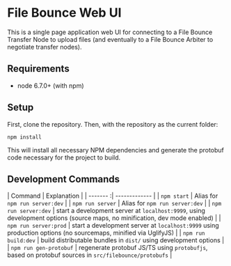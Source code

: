 # File Bounce Web UI

This is a single page application web UI for connecting to a
File Bounce Transfer Node to upload files (and eventually to a
File Bounce Arbiter to negotiate transfer nodes).

## Requirements

* node 6.7.0+ (with npm)

## Setup

First, clone the repository. Then, with the repository as the current folder:

    npm install

This will install all necessary NPM dependencies and generate the protobuf
code necessary for the project to build.

## Development Commands

| Command  | Explanation   |
| ------- :| ------------- |
| `npm start` | Alias for `npm run server:dev` |
| `npm run server` | Alias for `npm run server:dev` |
| `npm run server:dev` | start a development server at `localhost:9999`, using development options (source maps, no minification, dev mode enabled) |
| `npm run server:prod` | start a development server at `localhost:9999` using production options (no sourcemaps, minified via UglifyJS) |
| `npm run build:dev` | build distributable bundles in `dist/` using development options |
| `npm run gen-protobuf` | regenerate protobuf JS/TS using `protobufjs`, based on protobuf sources in `src/filebounce/protobufs` |
